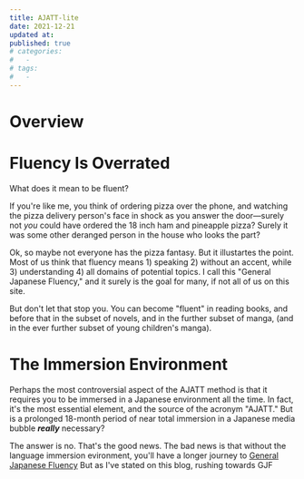 ```yaml
---
title: AJATT-lite
date: 2021-12-21
updated at: 
published: true
# categories:
#   - 
# tags:
#   - 
---
```


# Overview


# Fluency Is Overrated

What does it mean to be fluent?

If you're like me, you think of ordering pizza over the phone, and watching the pizza delivery person's face in shock as you answer the door—surely not *you* could have ordered the 18 inch ham and pineapple pizza? Surely it was some other deranged person in the house who looks the part?

Ok, so maybe not everyone has the pizza fantasy. But it illustartes the point. Most of us think that fluency means 1) speaking 2) without an accent, while 3) understanding 4) all domains of potential topics. I call this "General Japanese Fluency," and it surely is the goal for many, if not all of us on this site. 

But don't let that stop you. You can become "fluent" in reading books, and before that in the subset of novels, and in the further subset of manga, (and in the ever further subset of young children's manga). 



# The Immersion Environment

Perhaps the most controversial aspect of the AJATT method is that it requires you to be immersed in a Japanese environment all the time. In fact, it's the most essential element, and the source of the acronym "AJATT." But is a prolonged 18-month period of near total immersion in a Japanese media bubble ***really*** necessary?

The answer is no. That's the good news. The bad news is that without the language immersion evironment, you'll have a longer journey to [General Japanese Fluency]() But as I've stated on this blog, rushing towards GJF 



